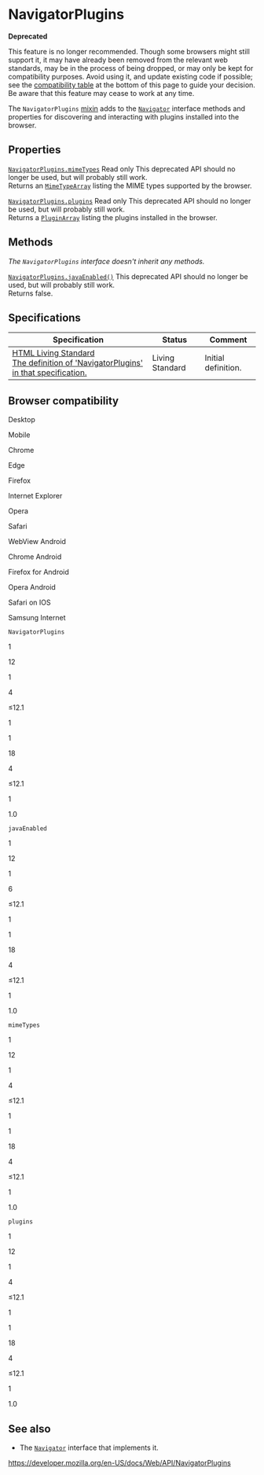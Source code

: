 # NavigatorPlugins

**Deprecated**

This feature is no longer recommended. Though some browsers might still support it, it may have already been removed from the relevant web standards, may be in the process of being dropped, or may only be kept for compatibility purposes. Avoid using it, and update existing code if possible; see the [compatibility table](#browser_compatibility) at the bottom of this page to guide your decision. Be aware that this feature may cease to work at any time.

The `NavigatorPlugins` [mixin](https://developer.mozilla.org/en-US/docs/Glossary/Mixin) adds to the [`Navigator`](navigator) interface methods and properties for discovering and interacting with plugins installed into the browser.

## Properties

[`NavigatorPlugins.mimeTypes`](navigatorplugins/mimetypes) <span class="badge inline readonly">Read only </span><span class="icon deprecated" viewbox="0 0 100 100" xmlns="http://www.w3.org/2000/svg" role="img"> This deprecated API should no longer be used, but will probably still work. </span>  
Returns an [`MimeTypeArray`](mimetypearray) listing the MIME types supported by the browser.

[`NavigatorPlugins.plugins`](navigatorplugins/plugins) <span class="badge inline readonly">Read only </span><span class="icon deprecated" viewbox="0 0 100 100" xmlns="http://www.w3.org/2000/svg" role="img"> This deprecated API should no longer be used, but will probably still work. </span>  
Returns a [`PluginArray`](pluginarray) listing the plugins installed in the browser.

## Methods

_The `NavigatorPlugins` interface doesn't inherit any methods._

[`NavigatorPlugins.javaEnabled()`](navigatorplugins/javaenabled)<span class="icon deprecated" viewbox="0 0 100 100" xmlns="http://www.w3.org/2000/svg" role="img"> This deprecated API should no longer be used, but will probably still work. </span>  
Returns false.

## Specifications

<table><thead><tr class="header"><th>Specification</th><th>Status</th><th>Comment</th></tr></thead><tbody><tr class="odd"><td><a href="https://html.spec.whatwg.org/multipage/#navigatorplugins">HTML Living Standard<br />
<span class="small">The definition of 'NavigatorPlugins' in that specification.</span></a></td><td><span class="spec-living">Living Standard</span></td><td>Initial definition.</td></tr></tbody></table>

## Browser compatibility

Desktop

Mobile

Chrome

Edge

Firefox

Internet Explorer

Opera

Safari

WebView Android

Chrome Android

Firefox for Android

Opera Android

Safari on IOS

Samsung Internet

`NavigatorPlugins`

1

12

1

4

≤12.1

1

1

18

4

≤12.1

1

1.0

`javaEnabled`

1

12

1

6

≤12.1

1

1

18

4

≤12.1

1

1.0

`mimeTypes`

1

12

1

4

≤12.1

1

1

18

4

≤12.1

1

1.0

`plugins`

1

12

1

4

≤12.1

1

1

18

4

≤12.1

1

1.0

## See also

- The [`Navigator`](navigator) interface that implements it.

<a href="https://developer.mozilla.org/en-US/docs/Web/API/NavigatorPlugins" class="_attribution-link">https://developer.mozilla.org/en-US/docs/Web/API/NavigatorPlugins</a>
